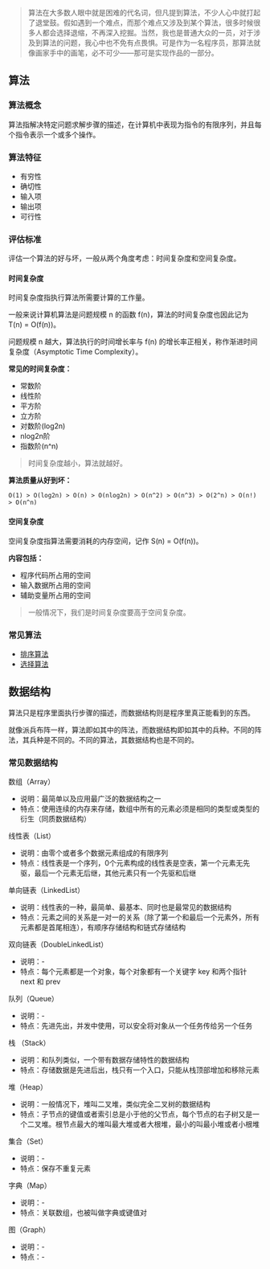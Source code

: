 > 算法在大多数人眼中就是困难的代名词，但凡提到算法，不少人心中就打起了退堂鼓。假如遇到一个难点，而那个难点又涉及到某个算法，很多时候很多人都会选择退缩，不再深入挖掘。当然，我也是普通大众的一员，对于涉及到算法的问题，我心中也不免有点畏惧。可是作为一名程序员，那算法就像画家手中的画笔，必不可少——那可是实现作品的一部分。

## 算法

### 算法概念
算法指解决特定问题求解步骤的描述，在计算机中表现为指令的有限序列，并且每个指令表示一个或多个操作。

### 算法特征
- 有穷性
- 确切性
- 输入项
- 输出项
- 可行性

### 评估标准
评估一个算法的好与坏，一般从两个角度考虑：时间复杂度和空间复杂度。

#### 时间复杂度
时间复杂度指执行算法所需要计算的工作量。

一般来说计算机算法是问题规模 n 的函数 f(n)，算法的时间复杂度也因此记为 T(n) = O(f(n))。

问题规模 n 越大，算法执行的时间增长率与 f(n) 的增长率正相关，称作渐进时间复杂度（Asymptotic Time Complexity）。

**常见的时间复杂度：**
- 常数阶
- 线性阶
- 平方阶
- 立方阶
- 对数阶(log2n)
- nlog2n阶
- 指数阶(n^n)

> 时间复杂度越小，算法就越好。

**算法质量从好到坏：**

`O(1) > O(log2n) > O(n) > O(nlog2n) > O(n^2) > O(n^3) > O(2^n) > O(n!) > O(n^n)`

#### 空间复杂度
空间复杂度指算法需要消耗的内存空间，记作 S(n) = O(f(n))。

**内容包括：**
- 程序代码所占用的空间
- 输入数据所占用的空间
- 辅助变量所占用的空间

> 一般情况下，我们是时间复杂度要高于空间复杂度。

### 常见算法

- [排序算法](algorithm/sort.md)
- [选择算法](algorithm/select.md)

## 数据结构
算法只是程序里面执行步骤的描述，而数据结构则是程序里真正能看到的东西。

就像派兵布阵一样，算法即如其中的阵法，而数据结构即如其中的兵种。不同的阵法，其兵种是不同的。不同的算法，其数据结构也是不同的。

### 常见数据结构
数组（Array）
- 说明：最简单以及应用最广泛的数据结构之一
- 特点：使用连续的内存来存储，数组中所有的元素必须是相同的类型或类型的衍生（同质数据结构）

线性表（List）
- 说明：由零个或者多个数据元素组成的有限序列
- 特点：线性表是一个序列，0个元素构成的线性表是空表，第一个元素无先驱，最后一个元素无后继，其他元素只有一个先驱和后继

单向链表（LinkedList）
- 说明：线性表的一种，最简单、最基本、同时也是最常见的数据结构
- 特点：元素之间的关系是一对一的关系（除了第一个和最后一个元素外，所有元素都是首尾相连），有顺序存储结构和链式存储结构

双向链表（DoubleLinkedList）
- 说明：-
- 特点：每个元素都是一个对象，每个对象都有一个关键字 key 和两个指针 next 和 prev

队列（Queue）
- 说明：-
- 特点：先进先出，并发中使用，可以安全将对象从一个任务传给另一个任务

栈 （Stack）
- 说明：和队列类似，一个带有数据存储特性的数据结构
- 特点：存储数据是先进后出，栈只有一个入口，只能从栈顶部增加和移除元素

堆（Heap）
- 说明：一般情况下，堆叫二叉堆，类似完全二叉树的数据结构
- 特点：子节点的键值或者索引总是小于他的父节点，每个节点的右子树又是一个二叉堆。根节点最大的堆叫最大堆或者大根堆，最小的叫最小堆或者小根堆

集合（Set）
- 说明：-
- 特点：保存不重复元素

字典（Map）
- 说明：-
- 特点：关联数组，也被叫做字典或键值对

图（Graph）
- 说明：-
- 特点：-
